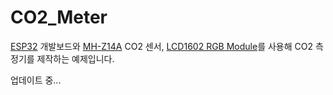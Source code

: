 # CO2_Meter  

[ESP32](https://www.eleparts.co.kr/EPXRVLBX) 개발보드와 [MH-Z14A](https://www.eleparts.co.kr/goods/view?no=3186568) CO2 센서, [LCD1602 RGB Module](https://www.eleparts.co.kr/goods/view?no=10488490)를 사용해 CO2 측정기를 제작하는 예제입니다.


업데이트 중...  